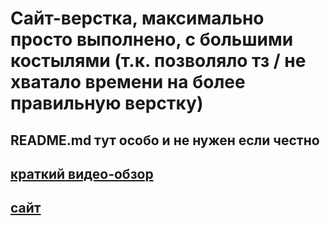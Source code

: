 # Сайт-верстка, максимально просто выполнено, с большими костылями (т.к. позволяло тз / не хватало времени на более правильную верстку)
## README.md тут особо и не нужен если честно

## [краткий видео-обзор](https://youtu.be/9J07inqeFz8)
## [сайт](https://denisgradov.github.io/react-dashboard/)
